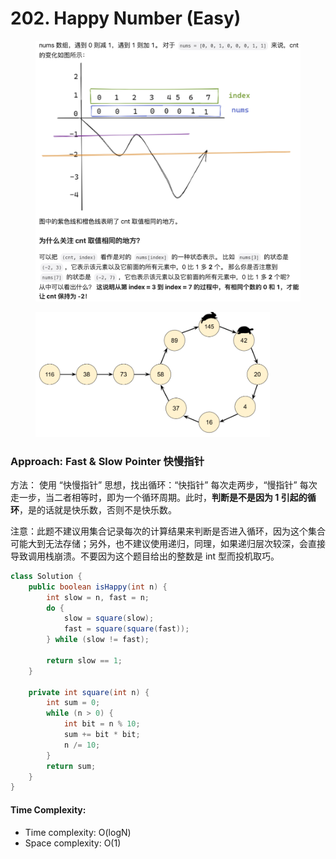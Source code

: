 # 202. Happy Number (Easy)

<figure><img src="../../.gitbook/assets/image (8) (1) (1).png" alt=""><figcaption></figcaption></figure>

<figure><img src="../../.gitbook/assets/image (1) (1) (1) (1).png" alt="" width="375"><figcaption></figcaption></figure>

### Approach: Fast & Slow Pointer 快慢指针

方法： 使用 “快慢指针” 思想，找出循环：“快指针” 每次走两步，“慢指针” 每次走一步，当二者相等时，即为一个循环周期。此时，**判断是不是因为 1 引起的循环**，是的话就是快乐数，否则不是快乐数。&#x20;

注意：此题不建议用集合记录每次的计算结果来判断是否进入循环，因为这个集合可能大到无法存储；另外，也不建议使用递归，同理，如果递归层次较深，会直接导致调用栈崩溃。不要因为这个题目给出的整数是 int 型而投机取巧。



```java
class Solution {
    public boolean isHappy(int n) {
        int slow = n, fast = n;
        do {
            slow = square(slow);
            fast = square(square(fast));
        } while (slow != fast);

        return slow == 1;
    }

    private int square(int n) {
        int sum = 0;
        while (n > 0) {
            int bit = n % 10;
            sum += bit * bit;
            n /= 10;
        }
        return sum;
    }
}
```

#### Time Complexity:

* Time complexity: O(logN)
* Space complexity: O(1)
